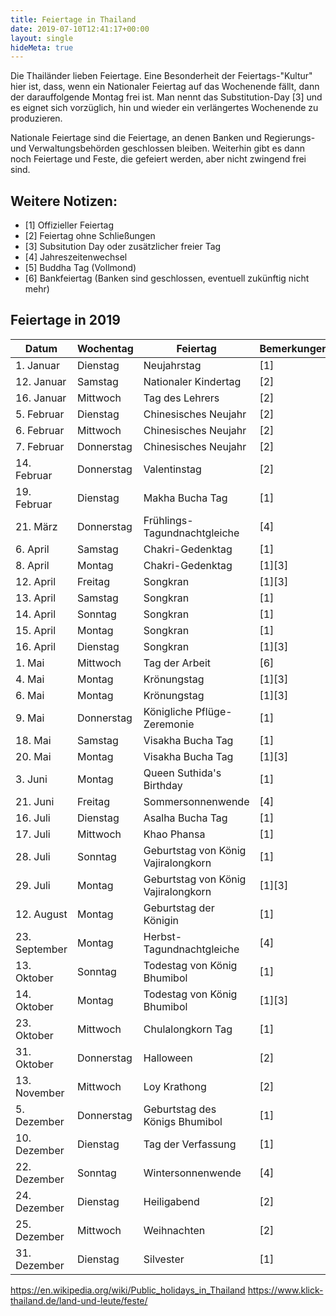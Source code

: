 ```yaml
---
title: Feiertage in Thailand
date: 2019-07-10T12:41:17+00:00
layout: single
hideMeta: true
---
```


Die Thail&auml;nder lieben Feiertage. Eine Besonderheit der Feiertags-"Kultur" hier ist, dass, wenn ein Nationaler Feiertag auf das Wochenende f&auml;llt, dann der darauffolgende Montag frei ist. Man nennt das Substitution-Day \[3\] und es eignet sich vorz&uuml;glich, hin und wieder ein verl&auml;ngertes Wochenende zu produzieren.

Nationale Feiertage sind die Feiertage, an denen Banken und Regierungs- und Verwaltungsbehörden geschlossen bleiben. Weiterhin gibt es dann noch Feiertage und Feste, die gefeiert werden, aber nicht zwingend frei sind. 

## Weitere Notizen:

-   \[1\] Offizieller Feiertag
-   \[2\] Feiertag ohne Schlie&szlig;ungen
-   \[3\] Subsitution Day oder zus&auml;tzlicher freier Tag
-   \[4\] Jahreszeitenwechsel
-   \[5\] Buddha Tag (Vollmond)
-   \[6\] Bankfeiertag (Banken sind geschlossen, eventuell zuk&uuml;nftig nicht mehr)

## Feiertage in 2019

| Datum | Wochentag | Feiertag | Bemerkungen |
| --------|-----------|----------|------------ |
| 1. Januar | Dienstag | Neujahrstag | \[1\] |
| 12. Januar | Samstag | Nationaler Kindertag | \[2\] |
| 16. Januar | Mittwoch | Tag des Lehrers | \[2\] |
| 5. Februar | Dienstag | Chinesisches Neujahr | \[2\] |
| 6. Februar | Mittwoch | Chinesisches Neujahr | \[2\] |
| 7. Februar | Donnerstag | Chinesisches Neujahr | \[2\] |
| 14. Februar | Donnerstag | Valentinstag | \[2\] |
| 19. Februar | Dienstag | Makha Bucha Tag | \[1\] |
| 21. M&auml;rz | Donnerstag | Frühlings-Tagundnachtgleiche | \[4\] |
| 6. April | Samstag | Chakri-Gedenktag | \[1\] |
| 8. April | Montag | Chakri-Gedenktag | \[1\]\[3\] |
| 12. April | Freitag | Songkran | \[1\]\[3\] |
| 13. April | Samstag | Songkran | \[1\] |
| 14. April | Sonntag | Songkran | \[1\] |
| 15. April | Montag | Songkran | \[1\] |
| 16. April | Dienstag | Songkran | \[1\]\[3\] |
| 1. Mai | Mittwoch | Tag der Arbeit | \[6\] |
| 4. Mai | Montag | Krönungstag | \[1\]\[3\] |
| 6. Mai | Montag | Krönungstag | \[1\]\[3\] |
| 9. Mai | Donnerstag | Königliche Pflüge-Zeremonie | \[1\] |
| 18. Mai | Samstag | Visakha Bucha Tag | \[1\] |
| 20. Mai | Montag | Visakha Bucha Tag | \[1\]\[3\] |
| 3. Juni | Montag | Queen Suthida's Birthday | \[1\] |
| 21. Juni | Freitag | Sommersonnenwende | \[4\] |
| 16. Juli | Dienstag | Asalha Bucha Tag | \[1\] |
| 17. Juli | Mittwoch | Khao Phansa | \[1\] |
| 28. Juli | Sonntag | Geburtstag von König Vajiralongkorn | \[1\] |
| 29. Juli | Montag | Geburtstag von König Vajiralongkorn | \[1\]\[3\] |
| 12. August | Montag | Geburtstag der Königin | \[1\] |
| 23. September | Montag | Herbst-Tagundnachtgleiche | \[4\] |
| 13. Oktober | Sonntag | Todestag von König Bhumibol | \[1\] |
| 14. Oktober | Montag | Todestag von König Bhumibol | \[1\]\[3\] |
| 23. Oktober | Mittwoch | Chulalongkorn Tag | \[1\] |
| 31. Oktober | Donnerstag | Halloween | \[2\] |
| 13. November | Mittwoch | Loy Krathong | \[2\] |
| 5. Dezember | Donnerstag | Geburtstag des Königs Bhumibol | \[1\] |
| 10. Dezember | Dienstag | Tag der Verfassung | \[1\] |
| 22. Dezember | Sonntag | Wintersonnenwende | \[4\] |
| 24. Dezember | Dienstag | Heiligabend | \[2\] |
| 25. Dezember | Mittwoch | Weihnachten | \[2\] |
| 31. Dezember | Dienstag | Silvester | \[1\] |

https://en.wikipedia.org/wiki/Public_holidays_in_Thailand
https://www.klick-thailand.de/land-und-leute/feste/
